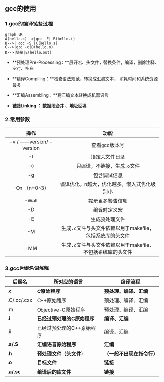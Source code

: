 ## gcc的使用

### 1.gcc的编译链接过程

```mermaid
graph LR
A(hello.c)-->|gcc -E| B(hello.i)
B-->| gcc -S |C(hello.s)
C-->|gcc -c|D(hello.o)
D-->|链接|E(hello.out)
```

- **预处理Pre-Processing：**展开宏、头文件，替换条件，编译，删除注释、空行、空白

- **编译Compiling：**检查语法规范，转换成汇编文本， 消耗时间和系统资源最多

- **汇编Assembling：**将汇编文本转换成机器语言

- **链接Linking ：** **数据段合并**  、**地址回填**



### 2.常用参数

|           操作           |                             功能                             |
| :----------------------: | :----------------------------------------------------------: |
| -v / ——version/ -version |                        查看gcc版本号                         |
|            -I            |                        指定头文件目录                        |
|            -c            |                 只编译，不链接，生成`.o`文件                 |
|            -g            |                         包含调试信息                         |
|      -On （n=0~3）       |         编译优化，n越大，优化越多，嵌入式优化级别小          |
|          -Wall           |                       提示更多警告信息                       |
|         -D<DEF>          |                         编译时定义宏                         |
|            -E            |                        生成预处理文件                        |
|            -M            |  生成`.c`文件与头文件依赖以用于makefile，包括系统库的头文件  |
|           -MM            | 生成`.c`文件与头文件依赖以用于makefile，不包括系统库的头文件 |

### 3.gcc后缀名词解释

| 后缀名      | 所对应的语言                | 编译流程                   |
| ----------- | --------------------------- | -------------------------- |
| **.c**      | **C原始程序**               | **预处理、编译、汇编**     |
| .C/.cc/.cxx | C++原始程序                 | 预处理、编译、汇编         |
| .m          | Objective-C原始程序         | 预处理、编译、汇编         |
| **.i**      | **已经过预处理的C原始程序** | **编译、汇编**             |
| .ii         | 已经过预处理的C++原始程序   | 编译、汇编                 |
| **.s/.S**   | **汇编语言原始程序**        | **汇编**                   |
| **.h**      | **预处理文件（头文件）**    | **（一般不出现在指令行）** |
| **.o**      | **目标文件**                | **链接**                   |
| **.a/.so**  | **编译后的库文件**          | **链接**                   |




